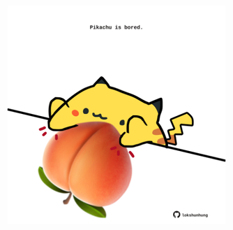 <!-- built at 13/05/2025, 09:00:32 UTC -->
<p align="center">
  <img width="500" height="500" src="./ReadmeImage.svg">
</p>
